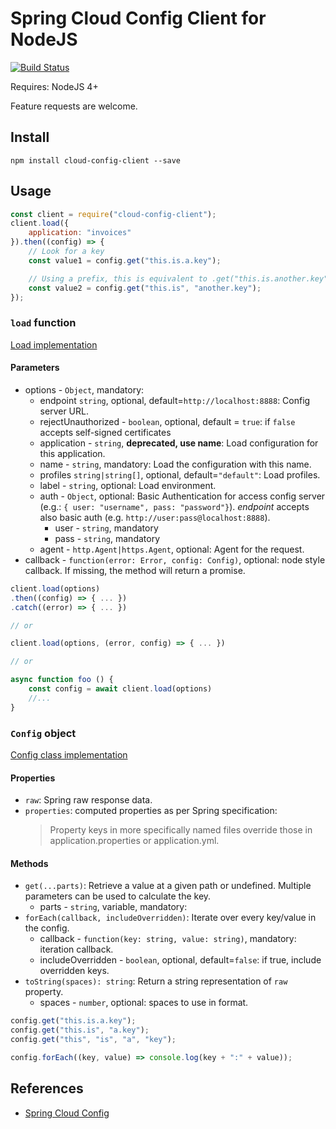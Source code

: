 Spring Cloud Config Client for NodeJS
=====================================

[![Build Status](https://travis-ci.org/victorherraiz/cloud-config-client.svg?branch=master)](https://travis-ci.org/victorherraiz/cloud-config-client)

Requires: NodeJS 4+

Feature requests are welcome.


Install
-------

    npm install cloud-config-client --save


Usage
-----

```js
const client = require("cloud-config-client");
client.load({
    application: "invoices"
}).then((config) => {
    // Look for a key
    const value1 = config.get("this.is.a.key");

    // Using a prefix, this is equivalent to .get("this.is.another.key");
    const value2 = config.get("this.is", "another.key");
});

```

### `load` function

[Load implementation](./index.js)

#### Parameters

* options - `Object`, mandatory:
  * endpoint `string`, optional, default=`http://localhost:8888`: Config server URL.
  * rejectUnauthorized - `boolean`, optional, default = `true`: if `false` accepts self-signed certificates
  * application - `string`, **deprecated, use name**: Load configuration for this application.
  * name - `string`, mandatory: Load the configuration with this name.
  * profiles `string|string[]`, optional, default=`"default"`: Load profiles.
  * label - `string`, optional: Load environment.
  * auth - `Object`, optional: Basic Authentication for access config server (e.g.: `{ user: "username", pass: "password"}`).
    _endpoint_ accepts also basic auth (e.g. `http://user:pass@localhost:8888`).
    * user - `string`, mandatory
    * pass - `string`, mandatory
  * agent - `http.Agent|https.Agent`, optional: Agent for the request.
* callback - `function(error: Error, config: Config)`, optional: node style callback. If missing, the method will return a promise.

```js
client.load(options)
.then((config) => { ... })
.catch((error) => { ... })

// or

client.load(options, (error, config) => { ... })

// or

async function foo () {
    const config = await client.load(options)
    //...
}

```

### `Config` object

[Config class implementation](./lib/config.js)

#### Properties

* `raw`: Spring raw response data.
* `properties`: computed properties as per Spring specification:
  > Property keys in more specifically named files override those in application.properties or application.yml.

#### Methods

* `get(...parts)`: Retrieve a value at a given path or undefined. Multiple parameters can be used to calculate the key.
    * parts - `string`, variable, mandatory:
* `forEach(callback, includeOverridden)`: Iterate over every key/value in the config.
    * callback - `function(key: string, value: string)`, mandatory: iteration callback.
    * includeOverridden - `boolean`, optional, default=`false`: if true, include overridden keys.
* `toString(spaces): string`: Return a string representation of `raw` property.
    * spaces - `number`, optional: spaces to use in format.

```js
config.get("this.is.a.key");
config.get("this.is", "a.key");
config.get("this", "is", "a", "key");

config.forEach((key, value) => console.log(key + ":" + value));
```


References
----------

* [Spring Cloud Config](http://cloud.spring.io/spring-cloud-config/)

